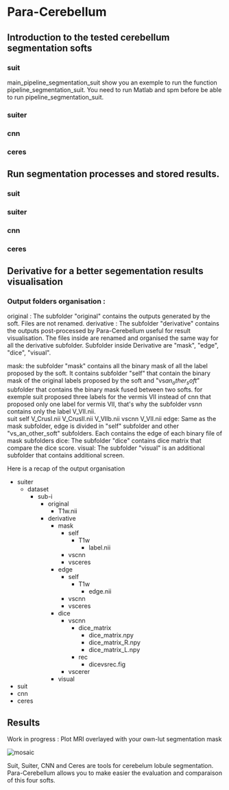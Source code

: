 # Para-Cerebellum

## Introduction to the tested cerebellum segmentation softs
### suit
main_pipeline_segmentation_suit show you an exemple to run the function pipeline_segmentation_suit.
You need to run Matlab and spm before be able to run pipeline_segmentation_suit.
### suiter
### cnn
### ceres

## Run segmentation processes and stored results.
### suit
### suiter
### cnn
### ceres

## Derivative for a better segementation results visualisation
### Output folders organisation :

original : The subfolder "original" contains the outputs generated by the soft. Files are not renamed.
derivative : The subfolder "derivative" contains the outputs post-processed by Para-Cerebellum useful for result visualisation. The files inside are renamed and                organised the same way for all the derivative subfolder. Subfolder inside Derivative are "mask", "edge", "dice", "visual".

mask: the subfolder "mask" contains all the binary mask of all the label proposed by the soft. It contains subfolder "self" that contain the binary mask of the         original labels proposed by the soft and "vs$an_other_soft$" subfolder that contains the binary mask fused between two softs.
      for exemple suit proposed three labels for the vermis VII instead of cnn that proposed only one label for vermis VII, that's why the subfolder vsnn contains
      only the label V_VII.nii.  
      suit
          self
              V_CrusI.nii
              V_CrusII.nii
              V_VIIb.nii
          vscnn
          V_VII.nii
edge: Same as the mask subfolder, edge is divided in "self" subfolder and other "vs_an_other_soft" subfolders. Each contains the edge of each binary file of mask       subfolders
dice: The subfolder "dice" contains dice matrix that compare the dice score. 
visual: The subfolder "visual" is an additional subfolder that contains additional screen.

Here is a recap of the output organisation 

* suiter
    * dataset
        * sub-i
            * original
                * T1w.nii
            * derivative
                * mask
                    * self
                        * T1w
                            - label.nii
                    * vscnn
                    * vsceres
                * edge
                    * self
                        * T1w
                            - edge.nii
                    * vscnn
                    * vsceres
                * dice
                    * vscnn
                        * dice_matrix
                            - dice_matrix.npy
                            - dice_matrix_R.npy
                            - dice_matrix_L.npy
                        * rec
                            - dicevsrec.fig
                    * vscerer
                * visual       
* suit
* cnn
* ceres


## Results

Work in progress : Plot MRI overlayed with your own-lut segmentation mask

![mosaic](https://user-images.githubusercontent.com/62238305/83866292-e245a680-a727-11ea-9819-52d25429305b.png)

Suit, Suiter, CNN and Ceres are tools for cerebelum lobule segmentation. 
Para-Cerebellum allows you to make easier the evaluation and comparaison of this four softs.

